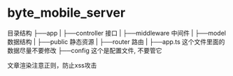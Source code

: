 # byte_mobile_server


目录结构
├──app | 
├──controller 接口 
| ├──middleware 中间件 
| ├──model 数据结构 
| ├──public 静态资源 
| ├──router 路由 
| ├──app.ts 这个文件里面的数据尽量不要修改
├──config 这个是配置文件, 不要管它


文章渲染注意正则，防止xss攻击
